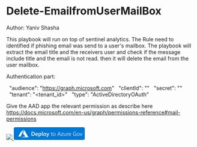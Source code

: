 # Delete-EmailfromUserMailBox

Author: Yaniv Shasha

This playbook will run on top of sentinel analytics.
The Rule need to identified if phishing email was send to a user's mailbox.
The playbook will extract the email title and the receivers user and check if the message include title and the email is not read. then it will delete the email from the user mailbox.

Authentication part:

  "audience": "https://graph.microsoft.com"
  "clientId": "<your AAD application client ID>"
  "secret": "<your AAD app secret>"
  "tenant": "<tenant_id>"
  "type": "ActiveDirectoryOAuth"

Give the AAD app the relevant permission as describe here https://docs.microsoft.com/en-us/graph/permissions-reference#mail-permissions

<a href="https://portal.azure.com/#create/Microsoft.Template/uri/https%3A%2F%2Fraw.githubusercontent.com%2FYaniv-Shasha%2FSentinel%2Fmaster%2FPlaybooks%2FDelete-EmailfromUserMailBox%2Ftemplate.json" target="_blank">
    <img src="https://aka.ms/deploytoazurebutton"/>
</a>
<a href="https://portal.azure.us/#create/Microsoft.Template/uri/https%3A%2F%2Fraw.githubusercontent.com%2FYaniv-Shasha%2FSentinel%2Fmaster%2FPlaybooks%2FDelete-EmailfromUserMailBox%2Ftemplate.json" target="_blank">
<img src="https://raw.githubusercontent.com/Azure/azure-quickstart-templates/master/1-CONTRIBUTION-GUIDE/images/deploytoazuregov.png"/>
</a>

